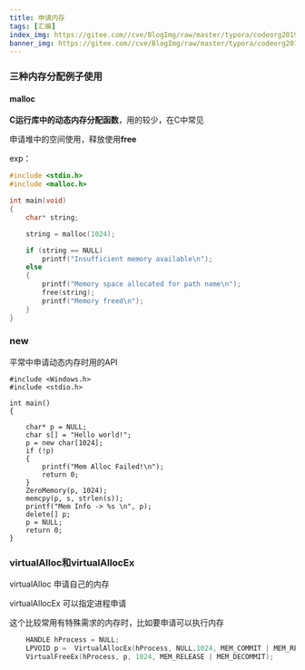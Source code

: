 ```yaml
---
title: 申请内存
tags: [汇编]
index_img: https://gitee.com//cve/BlogImg/raw/master/typora/codeorg2019_social.png
banner_img: https://gitee.com//cve/BlogImg/raw/master/typora/codeorg2019_social.png
---
```




### 三种内存分配例子使用

#### malloc

**C运行库中的动态内存分配函数**，用的较少，在C中常见

申请堆中的空间使用，释放使用**free**

exp：

```c
#include <stdio.h>
#include <malloc.h>

int main(void)
{
	char* string;

	string = malloc(1024);

	if (string == NULL)
		printf("Insufficient memory available\n");
	else
	{
		printf("Memory space allocated for path name\n");
		free(string);
		printf("Memory freed\n");
	}
}
```



### new



平常中申请动态内存时用的API



```
#include <Windows.h>
#include <stdio.h>

int main()
{

	char* p = NULL;
	char s[] = "Hello world!";
	p = new char[1024];
	if (!p)
	{
		printf("Mem Alloc Failed!\n");
		return 0;
	}
	ZeroMemory(p, 1024);
	memcpy(p, s, strlen(s));
	printf("Mem Info -> %s \n", p);
	delete[] p;
	p = NULL;
	return 0;
}
```



### virtualAlloc和virtualAllocEx

virtualAlloc 申请自己的内存

virtualAllocEx 可以指定进程申请

这个比较常用有特殊需求的内存时，比如要申请可以执行内存

```c++
	HANDLE hProcess = NULL;
	LPVOID p =  VirtualAllocEx(hProcess, NULL,1024, MEM_COMMIT | MEM_RESERVE, PAGE_EXECUTE_READWRITE);
	VirtualFreeEx(hProcess, p, 1024, MEM_RELEASE | MEM_DECOMMIT);

```











